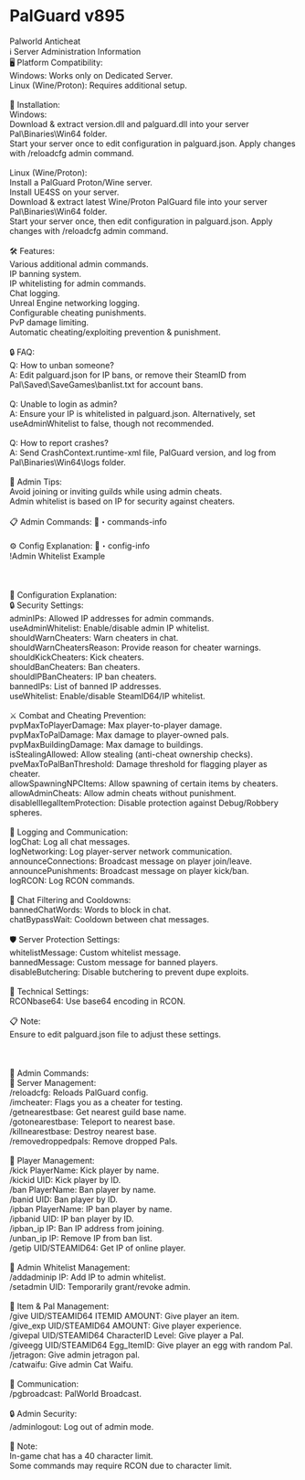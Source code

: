 # PalGuard v895
 Palworld Anticheat
<br>
ℹ️ Server Administration Information<br>
🖥️ Platform Compatibility:<br>
Windows: Works only on Dedicated Server.<br>
Linux (Wine/Proton): Requires additional setup.<br>
<br>
🔧 Installation:<br>
Windows:<br>
Download & extract version.dll and palguard.dll into your server Pal\Binaries\Win64 folder.<br>
Start your server once to edit configuration in palguard.json. Apply changes with /reloadcfg admin command.<br>
<br>
Linux (Wine/Proton):<br>
Install a PalGuard Proton/Wine server.<br>
Install UE4SS on your server.<br>
Download & extract latest Wine/Proton PalGuard file into your server Pal\Binaries\Win64 folder.<br>
Start your server once, then edit configuration in palguard.json. Apply changes with /reloadcfg admin command.<br>
<br>
🛠️ Features:<br>
Various additional admin commands.<br>
IP banning system.<br>
IP whitelisting for admin commands.<br>
Chat logging.<br>
Unreal Engine networking logging.<br>
Configurable cheating punishments.<br>
PvP damage limiting.<br>
Automatic cheating/exploiting prevention & punishment.<br>
<br>
🔒 FAQ:<br>
Q: How to unban someone?<br>
A: Edit palguard.json for IP bans, or remove their SteamID from Pal\Saved\SaveGames\banlist.txt for account bans.<br>
<br>
Q: Unable to login as admin?<br>
A: Ensure your IP is whitelisted in palguard.json. Alternatively, set useAdminWhitelist to false, though not recommended.<br>
<br>
Q: How to report crashes?<br>
A: Send CrashContext.runtime-xml file, PalGuard version, and log from Pal\Binaries\Win64\logs folder.<br>
<br>
📌 Admin Tips:<br>
Avoid joining or inviting guilds while using admin cheats.<br>
Admin whitelist is based on IP for security against cheaters.<br>
<br>
📋 Admin Commands: ⁠📑・commands-info<br>
<br>
⚙️ Config Explanation: ⁠📑・config-info<br>
!Admin Whitelist Example<br>
<br>
<br>
<br>
📑 Configuration Explanation:<br>
🔒 Security Settings:<br>
adminIPs: Allowed IP addresses for admin commands.<br>
useAdminWhitelist: Enable/disable admin IP whitelist.<br>
shouldWarnCheaters: Warn cheaters in chat.<br>
shouldWarnCheatersReason: Provide reason for cheater warnings.<br>
shouldKickCheaters: Kick cheaters.<br>
shouldBanCheaters: Ban cheaters.<br>
shouldIPBanCheaters: IP ban cheaters.<br>
bannedIPs: List of banned IP addresses.<br>
useWhitelist: Enable/disable SteamID64/IP whitelist.<br>
<br>
⚔️ Combat and Cheating Prevention:<br>
pvpMaxToPlayerDamage: Max player-to-player damage.<br>
pvpMaxToPalDamage: Max damage to player-owned pals.<br>
pvpMaxBuildingDamage: Max damage to buildings.<br>
isStealingAllowed: Allow stealing (anti-cheat ownership checks).<br>
pveMaxToPalBanThreshold: Damage threshold for flagging player as cheater.<br>
allowSpawningNPCItems: Allow spawning of certain items by cheaters.<br>
allowAdminCheats: Allow admin cheats without punishment.<br>
disableIllegalItemProtection: Disable protection against Debug/Robbery spheres.<br>
<br>
📝 Logging and Communication:<br>
logChat: Log all chat messages.<br>
logNetworking: Log player-server network communication.<br>
announceConnections: Broadcast message on player join/leave.<br>
announcePunishments: Broadcast message on player kick/ban.<br>
logRCON: Log RCON commands.<br>
<br>
🚫 Chat Filtering and Cooldowns:<br>
bannedChatWords: Words to block in chat.<br>
chatBypassWait: Cooldown between chat messages.<br>
<br>
🛡️ Server Protection Settings:<br>
whitelistMessage: Custom whitelist message.<br>
bannedMessage: Custom message for banned players.<br>
disableButchering: Disable butchering to prevent dupe exploits.<br>
<br>
🔧 Technical Settings:<br>
RCONbase64: Use base64 encoding in RCON.<br>
<br>
📋 Note:<br>
Ensure to edit palguard.json file to adjust these settings.<br>
<br>
<br>
<br>
📑 Admin Commands:<br>
🔄 Server Management:<br>
/reloadcfg: Reloads PalGuard config.<br>
/imcheater: Flags you as a cheater for testing.<br>
/getnearestbase: Get nearest guild base name.<br>
/gotonearestbase: Teleport to nearest base.<br>
/killnearestbase: Destroy nearest base.<br>
/removedroppedpals: Remove dropped Pals.<br>
<br>
👢 Player Management:<br>
/kick PlayerName: Kick player by name.<br>
/kickid UID: Kick player by ID.<br>
/ban PlayerName: Ban player by name.<br>
/banid UID: Ban player by ID.<br>
/ipban PlayerName: IP ban player by name.<br>
/ipbanid UID: IP ban player by ID.<br>
/ipban_ip IP: Ban IP address from joining.<br>
/unban_ip IP: Remove IP from ban list.<br>
/getip UID/STEAMID64: Get IP of online player.<br>
<br>
🔑 Admin Whitelist Management:<br>
/addadminip IP: Add IP to admin whitelist.<br>
/setadmin UID: Temporarily grant/revoke admin.<br>
<br>
💼 Item & Pal Management:<br>
/give UID/STEAMID64 ITEMID AMOUNT: Give player an item.<br>
/give_exp UID/STEAMID64 AMOUNT: Give player experience.<br>
/givepal UID/STEAMID64 CharacterID Level: Give player a Pal.<br>
/giveegg UID/STEAMID64 Egg_ItemID: Give player an egg with random Pal.<br>
/jetragon: Give admin jetragon pal.<br>
/catwaifu: Give admin Cat Waifu.<br>
<br>
📢 Communication:<br>
/pgbroadcast: PalWorld Broadcast.<br>
<br>
🔒 Admin Security:<br>
/adminlogout: Log out of admin mode.<br>
<br>
📝 Note:<br>
In-game chat has a 40 character limit.<br>
Some commands may require RCON due to character limit.<br>
